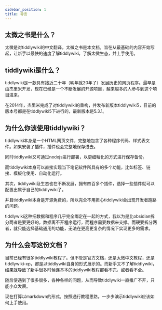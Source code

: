 ```yaml
---
sidebar_position: 1
title: 导言
---
```

## 太微之书是什么？

太微是对tiddlywiki的中文翻译。太微之书是本文档，旨在从最基础的内容开始写起，让新手以最快的速度了解tiddlywiki，了解太微生态，并上手使用。

## tiddlywiki是什么？

tiddlywiki是一款具有接近二十年（明年就20年了）发展历史的网页程序。最早是由杰里米开发，现在已经是一个不断发展的开源项目，越来越多的人参与到这个项目进来。

在2014年，杰里米完成了对tiddlywiki的重构，并发布新版本tiddlywiki5，目前的版本号都是在tiddlywiki5下进行的，最新版本是5.3.1。

## 为什么你该使用tiddlywiki？

tiddlywiki本身是一个HTML网页文件，完整地包含了各种程序代码、样式表文件。如果安装了插件，插件也会完整地保存进去。

同时tiddlywiki又可通过nodejs进行部署，以更细粒化的方式进行保存备份。

而tiddlywiki本身可以直接实现当下笔记软件所具有的多个功能，比如标签、链接、模板化使用、自动化运行。

其次，tiddlywiki及生态也在不断发展，拥有四百多个插件，选择一些插件就可以配置出属于自己的tiddlywiki了。

并且tiddlywiki本身是开源免费的，所以完全不用担心tiddlywiki会出现开发者跑路的问题。

tiddlywiki这种把数据和程序几乎完全绑定在一起的方式，我以为是比obsidian拆分两者是要更好的。数据离不开程序运行，而程序需要数据来支撑。而硬要拆分两者，就只能选择基础通用的功能，无法在更高更复杂的情况下实现更多的需求。

## 为什么会写这份文档？

目前已经有很多tiddlywiki教程了。但不管是官方文档，还是太微中文教程，还是tiddlywiki-xp，都是以tiddlywiki自身的形式展示的。而新手又不了解tiddlywiki，结果就导致了新手很多时候连基本的tiddlywiki教程都看不完，或者看不全。

随后便遇到了很多很多，各种各样的问题，从而导致tiddlywiki一直推广不开，只能小众发展。

现在打算以markdown的形式，按照通行教程思路，一步步演示tiddlywiki应该如何上手使用。
